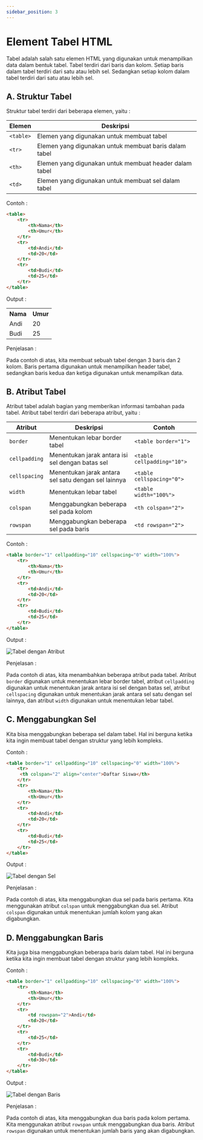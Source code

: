 ```yaml
---
sidebar_position: 3
---
```


# Element Tabel HTML

Tabel adalah salah satu elemen HTML yang digunakan untuk menampilkan data dalam bentuk tabel. Tabel terdiri dari baris dan kolom. Setiap baris dalam tabel terdiri dari satu atau lebih sel. Sedangkan setiap kolom dalam tabel terdiri dari satu atau lebih sel.

## A. Struktur Tabel

Struktur tabel terdiri dari beberapa elemen, yaitu :

<!-- Table -->
| Elemen | Deskripsi |
| ------ | --------- |
| `<table>` | Elemen yang digunakan untuk membuat tabel |
| `<tr>` | Elemen yang digunakan untuk membuat baris dalam tabel |
| `<th>` | Elemen yang digunakan untuk membuat header dalam tabel |
| `<td>` | Elemen yang digunakan untuk membuat sel dalam tabel |

Contoh :

```html
<table>
    <tr>
        <th>Nama</th>
        <th>Umur</th>
    </tr>
    <tr>
        <td>Andi</td>
        <td>20</td>
    </tr>
    <tr>
        <td>Budi</td>
        <td>25</td>
    </tr>
</table>
```

Output :

<table>
    <tr>
        <th>Nama</th>
        <th>Umur</th>
    </tr>
    <tr>
        <td>Andi</td>
        <td>20</td>
    </tr>
    <tr>
        <td>Budi</td>
        <td>25</td>
    </tr>
</table>

Penjelasan :

Pada contoh di atas, kita membuat sebuah tabel dengan 3 baris dan 2 kolom. Baris pertama digunakan untuk menampilkan header tabel, sedangkan baris kedua dan ketiga digunakan untuk menampilkan data.

## B. Atribut Tabel

Atribut tabel adalah bagian yang memberikan informasi tambahan pada tabel. Atribut tabel terdiri dari beberapa atribut, yaitu :

<!-- Table -->
| Atribut | Deskripsi | Contoh |
| ------- | --------- | ------ |
| `border` | Menentukan lebar border tabel | `<table border="1">` |
| `cellpadding` | Menentukan jarak antara isi sel dengan batas sel | `<table cellpadding="10">` |
| `cellspacing` | Menentukan jarak antara sel satu dengan sel lainnya | `<table cellspacing="0">` |
| `width` | Menentukan lebar tabel | `<table width="100%">` |
| `colspan` | Menggabungkan beberapa sel pada kolom | `<th colspan="2">` |
| `rowspan` | Menggabungkan beberapa sel pada baris | `<td rowspan="2">` |

Contoh :

```html
<table border="1" cellpadding="10" cellspacing="0" width="100%">
    <tr>
        <th>Nama</th>
        <th>Umur</th>
    </tr>
    <tr>
        <td>Andi</td>
        <td>20</td>
    </tr>
    <tr>
        <td>Budi</td>
        <td>25</td>
    </tr>
</table>
```

Output :

![Tabel dengan Atribut](https://ucarecdn.com/12039450-51e0-44fd-8279-681234698381/-/preview/615x159/)

Penjelasan :

Pada contoh di atas, kita menambahkan beberapa atribut pada tabel. Atribut `border` digunakan untuk menentukan lebar border tabel, atribut `cellpadding` digunakan untuk menentukan jarak antara isi sel dengan batas sel, atribut `cellspacing` digunakan untuk menentukan jarak antara sel satu dengan sel lainnya, dan atribut `width` digunakan untuk menentukan lebar tabel. 

## C. Menggabungkan Sel

Kita bisa menggabungkan beberapa sel dalam tabel. Hal ini berguna ketika kita ingin membuat tabel dengan struktur yang lebih kompleks.

Contoh :

```html
<table border="1" cellpadding="10" cellspacing="0" width="100%">
    <tr>
     <th colspan="2" align="center">Daftar Siswa</th>
    </tr>
    <tr>
        <th>Nama</th>
        <th>Umur</th>
    </tr>
    <tr>
        <td>Andi</td>
        <td>20</td>
    </tr>
    <tr>
        <td>Budi</td>
        <td>25</td>
    </tr>
</table>
```

Output :

![Tabel dengan Sel](https://ucarecdn.com/9eae0c64-d7af-4e77-b664-6ca75eed6c16/-/preview/624x205/)

Penjelasan :

Pada contoh di atas, kita menggabungkan dua sel pada baris pertama. Kita menggunakan atribut `colspan` untuk menggabungkan dua sel. Atribut `colspan` digunakan untuk menentukan jumlah kolom yang akan digabungkan.

## D. Menggabungkan Baris

Kita juga bisa menggabungkan beberapa baris dalam tabel. Hal ini berguna ketika kita ingin membuat tabel dengan struktur yang lebih kompleks.

Contoh :

```html
<table border="1" cellpadding="10" cellspacing="0" width="100%">
    <tr>
        <th>Nama</th>
        <th>Umur</th>
    </tr>
    <tr>
        <td rowspan="2">Andi</td>
        <td>20</td>
    </tr>
    <tr>
        <td>25</td>
    </tr>
    <tr>
        <td>Budi</td>
        <td>30</td>
    </tr>
</table>

```

Output :

![Tabel dengan Baris](https://ucarecdn.com/599afc05-3666-4eac-9892-a21762016738/-/preview/619x198/)

Penjelasan :

Pada contoh di atas, kita menggabungkan dua baris pada kolom pertama. Kita menggunakan atribut `rowspan` untuk menggabungkan dua baris. Atribut `rowspan` digunakan untuk menentukan jumlah baris yang akan digabungkan.
